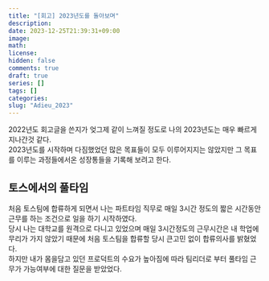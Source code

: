 ```yaml
---
title: "[회고] 2023년도를 돌아보며" 
description: 
date: 2023-12-25T21:39:31+09:00
image: 
math: 
license: 
hidden: false
comments: true
draft: true
series: []
tags: []
categories:
slug: "Adieu_2023"
---
```


2022년도 회고글을 쓴지가 엊그제  같이 느껴질 정도로 나의 2023년도는 매우 빠르게 지나간것 같다.      
2023년도를 시작하며 다짐했었던 많은 목표들이 모두 이루어지지는 않았지만 그 목표를 이루는 과정들에서온 성장통들을 기록해 보려고 한다.      

## 토스에서의 풀타임
처음 토스팀에 합류하게 되면서 나는 파트타임 직무로 매일 3시간 정도의 짧은 시간동안 근무를 하는 조건으로 일을 하기 시작하였다.      
당시 나는 대학교를 원격으로 다니고 있었으며 매일 3시간정도의 근무시간은 내 학업에 무리가 가지 않았기 때문에 처음 토스팀을 합류할 당시 큰고민 없이 합류의사를 밝혔었다.      
하지만 내가 몸을담고 있던 프로덕트의 수요가 높아짐에 따라 팀리더로 부터 풀타임 근무가 가능여부에 대한 질문을  받았었다.      

